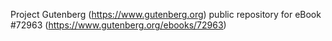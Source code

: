 Project Gutenberg (https://www.gutenberg.org) public repository
for eBook #72963 (https://www.gutenberg.org/ebooks/72963)
